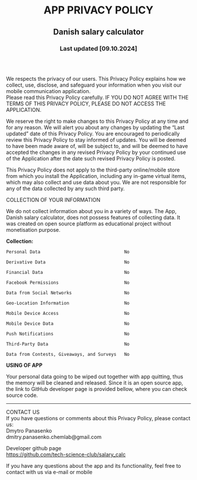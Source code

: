 <div align="center"><h1>APP PRIVACY POLICY </h1> </div>

<div align="center"><h2> Danish salary calculator </h2></div>

<div align="center"><h3>Last updated [09.10.2024] </h3></div>

<br><br> <!-- Adds two blank lines -->

 We respects the privacy of our users. This Privacy Policy explains how we collect, use, 
disclose, and safeguard your information when you visit our mobile communication application.  
Please read this Privacy Policy carefully. IF YOU DO NOT AGREE WITH THE TERMS OF 
THIS PRIVACY POLICY, PLEASE DO NOT ACCESS THE APPLICATION.

We reserve the right to make changes to this Privacy Policy at any time and for any reason.  We 
will alert you about any changes by updating the “Last updated” date of this Privacy Policy.  You 
are encouraged to periodically review this Privacy Policy to stay informed of updates. You will 
be deemed to have been made aware of, will be subject to, and will be deemed to have 
accepted the changes in any revised Privacy Policy by your continued use of the Application 
after the date such revised Privacy Policy is posted.   

This Privacy Policy does not apply to the third-party online/mobile store from which you install 
the Application, including any in-game virtual items, which may also collect and use data about 
you.  We are not responsible for any of the data collected by any such third party. 

COLLECTION OF YOUR INFORMATION

We do not collect information about you in a variety of ways. The App, Danish salary calculator, 
does not possess features of collecting data. It was created on open source platform as 
educational project without monetisation purpose.
 
**Collection:** 
   
    
    Personal Data                                No 

    Derivative Data                              No

    Financial Data                               No
 
    Facebook Permissions                         No
 
    Data from Social Networks                    No
  
    Geo-Location Information                     No
 
    Mobile Device Access                         No
  
    Mobile Device Data                           No
 
    Push Notifications                           No
 
    Third-Party Data                             No
 
    Data from Contests, Giveaways, and Surveys   No 
  



**USING OF APP**

Your personal data going to be wiped out together with app quitting, thus the memory will be cleaned and released.
Since it is an open source app, the link to GitHub developer page is provided bellow, where you can check source code.


<hr>
CONTACT US
<br>
If you have questions or comments about this Privacy Policy, please contact us:<br> 
Dmytro Panasenko<br>
dmitry.panasenko.chemlab@gmail.com<br>

Developer github page<br>
https://github.com/tech-science-club/salary_calc<br>

If you have any questions about the app and its functionality, feel free to contact with us via e-mail or mobile<br>


